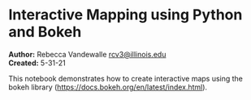 # Interactive Mapping using Python and Bokeh 

**Author:** Rebecca Vandewalle rcv3@illinois.edu
<br>**Created:** 5-31-21

This notebook demonstrates how to create interactive maps using the bokeh library (https://docs.bokeh.org/en/latest/index.html).
